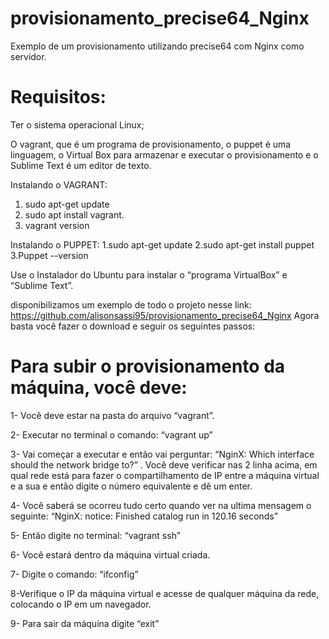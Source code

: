# provisionamento_precise64_Nginx
Exemplo de um provisionamento utilizando precise64 com Nginx como servidor.

# Requisitos:
Ter o sistema operacional Linux;

O vagrant, que é um programa de provisionamento, o puppet é uma linguagem, o Virtual Box para armazenar e executar o provisionamento e o Sublime Text é um editor de texto.

Instalando o VAGRANT:
1. sudo apt-get update
2. sudo apt install vagrant.
3. vagrant version

Instalando o PUPPET:
1.sudo apt-get update
2.sudo apt-get install puppet
3.Puppet --version

Use o Instalador do Ubuntu para instalar o “programa VirtualBox” e “Sublime Text”.

disponibilizamos um exemplo de todo o projeto nesse link: https://github.com/alisonsassi95/provisionamento_precise64_Nginx
Agora basta você fazer o download e seguir os seguintes passos:

# Para subir o provisionamento da máquina, você deve:

1- Você deve estar na pasta do arquivo “vagrant”.

2- Executar no terminal o comando: “vagrant up”

3- Vai começar a executar e então vai perguntar: “NginX: Which interface should the network bridge to?” . Você deve verificar nas 2 linha acima, em qual rede está para fazer o compartilhamento de IP entre a máquina virtual e a sua e então digite o número equivalente e dê um enter.

4- Você saberá se ocorreu tudo certo quando ver na ultima mensagem o seguinte:
“NginX: notice: Finished catalog run in 120.16 seconds”

5- Então digite no terminal: “vagrant ssh”

6- Você estará dentro da máquina virtual criada.

7- Digite o comando: “ifconfig”

8-Verifique o IP da máquina virtual e acesse de qualquer máquina da rede, colocando o IP em um navegador.

9- Para sair da máquina digite “exit”


